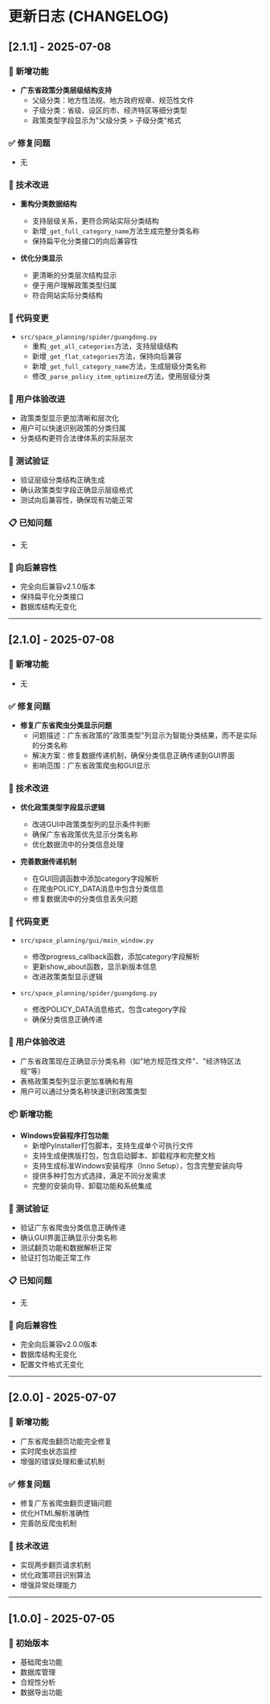 # 更新日志 (CHANGELOG)

## [2.1.1] - 2025-07-08

### 🎉 新增功能
- **广东省政策分类层级结构支持**
  - 父级分类：地方性法规、地方政府规章、规范性文件
  - 子级分类：省级、设区的市、经济特区等细分类型
  - 政策类型字段显示为"父级分类 > 子级分类"格式

### ✅ 修复问题
- 无

### 🔧 技术改进
- **重构分类数据结构**
  - 支持层级关系，更符合网站实际分类结构
  - 新增`_get_full_category_name`方法生成完整分类名称
  - 保持扁平化分类接口的向后兼容性

- **优化分类显示**
  - 更清晰的分类层次结构显示
  - 便于用户理解政策类型归属
  - 符合网站实际分类结构

### 📝 代码变更
- `src/space_planning/spider/guangdong.py`
  - 重构`_get_all_categories`方法，支持层级结构
  - 新增`_get_flat_categories`方法，保持向后兼容
  - 新增`_get_full_category_name`方法，生成层级分类名称
  - 修改`_parse_policy_item_optimized`方法，使用层级分类

### 🎯 用户体验改进
- 政策类型显示更加清晰和层次化
- 用户可以快速识别政策的分类归属
- 分类结构更符合法律体系的实际层次

### 🧪 测试验证
- 验证层级分类结构正确生成
- 确认政策类型字段正确显示层级格式
- 测试向后兼容性，确保现有功能正常

### 📋 已知问题
- 无

### 🔄 向后兼容性
- 完全向后兼容v2.1.0版本
- 保持扁平化分类接口
- 数据库结构无变化

---

## [2.1.0] - 2025-07-08

### 🎉 新增功能
- 无

### ✅ 修复问题
- **修复广东省爬虫分类显示问题**
  - 问题描述：广东省政策的"政策类型"列显示为智能分类结果，而不是实际的分类名称
  - 解决方案：修复数据传递机制，确保分类信息正确传递到GUI界面
  - 影响范围：广东省政策爬虫和GUI显示

### 🔧 技术改进
- **优化政策类型字段显示逻辑**
  - 改进GUI中政策类型列的显示条件判断
  - 确保广东省政策优先显示分类名称
  - 优化数据流中的分类信息处理

- **完善数据传递机制**
  - 在GUI回调函数中添加category字段解析
  - 在爬虫POLICY_DATA消息中包含分类信息
  - 修复数据流中的分类信息丢失问题

### 📝 代码变更
- `src/space_planning/gui/main_window.py`
  - 修改progress_callback函数，添加category字段解析
  - 更新show_about函数，显示新版本信息
  - 改进政策类型显示逻辑

- `src/space_planning/spider/guangdong.py`
  - 修改POLICY_DATA消息格式，包含category字段
  - 确保分类信息正确传递

### 🎯 用户体验改进
- 广东省政策现在正确显示分类名称（如"地方规范性文件"、"经济特区法规"等）
- 表格政策类型列显示更加准确和有用
- 用户可以通过分类名称快速识别政策类型

### 📦 新增功能
- **Windows安装程序打包功能**
  - 新增PyInstaller打包脚本，支持生成单个可执行文件
  - 支持生成便携版打包，包含启动脚本、卸载程序和完整文档
  - 支持生成标准Windows安装程序（Inno Setup），包含完整安装向导
  - 提供多种打包方式选择，满足不同分发需求
  - 完整的安装向导、卸载功能和系统集成

### 🧪 测试验证
- 验证广东省爬虫分类信息正确传递
- 确认GUI界面正确显示分类名称
- 测试翻页功能和数据解析正常
- 验证打包功能正常工作

### 📋 已知问题
- 无

### 🔄 向后兼容性
- 完全向后兼容v2.0.0版本
- 数据库结构无变化
- 配置文件格式无变化

---

## [2.0.0] - 2025-07-07

### 🎉 新增功能
- 广东省爬虫翻页功能完全修复
- 实时爬虫状态监控
- 增强的错误处理和重试机制

### ✅ 修复问题
- 修复广东省爬虫翻页逻辑问题
- 优化HTML解析准确性
- 完善防反爬虫机制

### 🔧 技术改进
- 实现两步翻页请求机制
- 优化政策项目识别算法
- 增强异常处理能力

---

## [1.0.0] - 2025-07-05

### 🎉 初始版本
- 基础爬虫功能
- 数据库管理
- 合规性分析
- 数据导出功能 